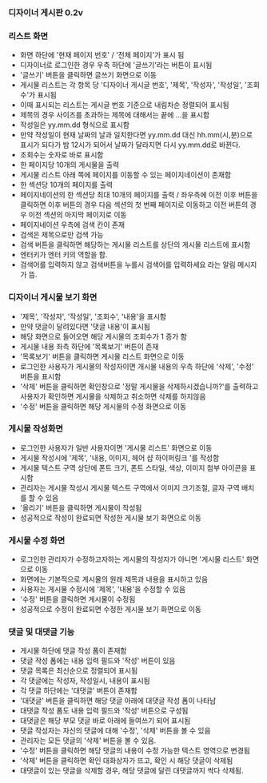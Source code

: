 ### 디자이너 게시판 0.2v
### 리스트 화면 

- 화면 하단에 '현재 페이지 번호' / '전체 페이지'가 표시 됨
- 디자이너로 로그인한 경우 우측 하단에 '글쓰기'라는 버튼이 표시됨
- '글쓰기' 버튼을 클릭하면 글쓰기 화면으로 이동
- 게시물 리스트는 각 항목 당 '디자이너 게시글 번호', '제목', '작성자', '작성일', '조회수'가 표시됨
- 이때 표시되는 리스트는 게시글 번호 기준으로 내림차순 정렬되어 표시됨
- 제목의 경우 사이즈를 초과하는 제목에 대해서는 끝에 ...을 표시함
- 작성일은 yy.mm.dd 형식으로 표시함
- 만약 작성일이 현재 날짜의 날과 일치한다면 yy.mm.dd 대신 hh.mm(시,분)으로 표시가 되다가 밤 12시가 되어서 날짜가 달라지면 다시 yy.mm.dd로 바뀐다.
- 조회수는 숫자로 바로 표시함
- 한 페이지당 10개의 게시물을 출력
- 게시물 리스트 아래 쪽에 페이지를 이동할 수 있는 페이지네이션이 존재함
- 한 섹션당 10개의 페이지를 출력
- 페이지네이션의 한 섹션당 최대 10개의 페이지를 출력 / 좌우측에 이전 이후 버튼을 클릭하면 이후 버튼의 경우 다음 섹션의 첫 번째 페이지로 이동하고
  이전 버튼의 경우 이전 섹션의 마지막 페이지로 이동
- 페이지네이션 우측에 검색 칸이 존재
- 검색은 제목으로만 검색 가능
- 검색 버튼을 클릭하면 해당하는 게시물 리스트를 상단의 게시물 리스트에 표시함
- 엔터키가 엔터 키의 역할을 함.
- 검색어를 입력하지 않고 검색버튼을 누를시 검색어를 입력하세요 라는 알림 메시지가 뜸.

### 디자이너 게시물 보기 화면

- '제목', '작성자', '작성일', '조회수', '내용'을 표시함
- 만약 댓글이 달려있다면 '댓글 내용'이 표시됨
- 해당 화면으로 들어오면 해당 게시물의 조회수가 1 증가 함
- 게시물 내용 좌측 하단에 '목록보기' 버튼이 존재
- '목록보기' 버튼을 클릭하면 게시물 리스트 화면으로 이동
- 로그인한 사용자가 게시물의 작성자이면 개시물 내용의 우측 하단에 '삭제', '수정' 버튼을 표시함
- '삭제' 버튼을 클릭하면 확인창으로 '정말 게시물을 삭제하시겠습니까?'를 출력하고 사용자가 확인하면 게시물을 삭제하고 취소하면 삭제를 하지않음
- '수정' 버튼을 클릭하면 해당 게시물의 수정 화면으로 이동

### 게시물 작성화면

- 로그인한 사용자가 일반 사용자이면 '게시물 리스트' 화면으로 이동
- 게시물 작성시에 '제목', '내용, 이미지, 헤어 샵 하이퍼링크 '를 작성함
- 게시물 텍스트 구역 상단에 폰트 크기, 폰트 스타일, 색상, 이미지 첨부 아이콘을 표시함
- 관리자는 게시물 작성시 게시물 텍스트 구역에서 이미지 크기조절, 글자 구역 배치를 할 수 있음
- '올리기' 버튼을 클릭하면 게시물이 작성됨
- 성공적으로 작성이 완료되면 작성한 게시물 보기 화면으로 이동

### 게시물 수정 화면

- 로그인한 관리자가 수정하고자하는 게시물의 작성자가 아니면 '게시물 리스트' 화면으로 이동
- 화면에는 기본적으로 게시물의 원래 제목과 내용을 표시하고 있음
- 사용자는 게시물 수정시에 '제목', '내용'을 수정할 수 있음
- '수정' 버튼을 클릭하면 게시물이 수정됨
- 성공적으로 수정이 완료되면 수정한 게시물 보기 화면으로 이동

### 댓글 및 대댓글 기능

- 게시물 하단에 댓글 작성 폼이 존재함
- 댓글 작성 폼에는 내용 입력 필드와 '작성' 버튼이 있음
- 댓글 목록은 최신순으로 정렬되어 표시됨
- 각 댓글에는 작성자, 작성일시, 내용이 표시됨
- 각 댓글 하단에는 '대댓글' 버튼이 존재함
- '대댓글' 버튼을 클릭하면 해당 댓글 아래에 대댓글 작성 폼이 나타남
- 대댓글 작성 폼도 내용 입력 필드와 '작성' 버튼으로 구성됨
- 대댓글은 해당 부모 댓글 바로 아래에 들여쓰기 되어 표시됨
- 댓글 작성자는 자신의 댓글에 대해 '수정', '삭제' 버튼을 볼 수 있음
- 관리자는 모든 댓글의 '삭제' 버튼을 볼 수 있음.
- '수정' 버튼을 클릭하면 해당 댓글의 내용이 수정 가능한 텍스트 영역으로 변경됨
- '삭제' 버튼을 클릭하면 확인 대화상자가 뜨고, 확인 시 해당 댓글이 삭제됨
- 대댓글이 있는 댓글을 삭제할 경우, 해당 댓글에 달린 대댓글까지 싹다 삭제됨.

